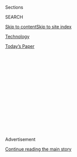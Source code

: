 <div id="app">

<div>

<div>

<div>

<div class="NYTAppHideMasthead css-1q2w90k e1suatyy0">

<div class="section css-ui9rw0 e1suatyy2">

<div class="css-eph4ug er09x8g0">

<div class="css-6n7j50">

</div>

<span class="css-1dv1kvn">Sections</span>

<div class="css-10488qs">

<span class="css-1dv1kvn">SEARCH</span>

</div>

[Skip to content](#site-content)[Skip to site
index](#site-index)

</div>

<div id="masthead-section-label" class="css-1wr3we4 eaxe0e00">

[Technology](https://www.nytimes3xbfgragh.onion/section/technology)

</div>

<div class="css-10698na e1huz5gh0">

</div>

</div>

<div id="masthead-bar-one" class="section hasLinks css-15hmgas e1csuq9d3">

<div class="css-uqyvli e1csuq9d0">

</div>

<div class="css-1uqjmks e1csuq9d1">

</div>

<div class="css-9e9ivx">

[](https://myaccount.nytimes3xbfgragh.onion/auth/login?response_type=cookie&client_id=vi)

</div>

<div class="css-1bvtpon e1csuq9d2">

[Today’s
Paper](https://www.nytimes3xbfgragh.onion/section/todayspaper)

</div>

</div>

</div>

</div>

<div data-aria-hidden="false">

<div id="site-content" data-role="main">

<div>

<div class="css-1aor85t" style="opacity:0.000000001;z-index:-1;visibility:hidden">

<div class="css-1hqnpie">

<div class="css-epjblv">

<span class="css-17xtcya">[Technology](/section/technology)</span><span class="css-x15j1o">|</span><span class="css-fwqvlz">Amazon,
Apple, Facebook and Google Prepare for Their ‘Big Tobacco
Moment’</span>

</div>

<div class="css-k008qs">

<div class="css-1iwv8en">

<span class="css-18z7m18"></span>

<div>

</div>

</div>

<span class="css-1n6z4y">https://nyti.ms/3f7lchW</span>

<div class="css-1705lsu">

<div class="css-4xjgmj">

<div class="css-4skfbu" data-role="toolbar" data-aria-label="Social Media Share buttons, Save button, and Comments Panel with current comment count" data-testid="share-tools">

  - 
  - 
  - 
  - 
    
    <div class="css-6n7j50">
    
    </div>

  - 
  - 

</div>

</div>

</div>

</div>

</div>

</div>

<div class="css-13pd83m">

</div>

<div id="top-wrapper" class="css-1sy8kpn">

<div id="top-slug" class="css-l9onyx">

Advertisement

</div>

[Continue reading the main
story](#after-top)

<div class="ad top-wrapper" style="text-align:center;height:100%;display:block;min-height:250px">

<div id="top" class="place-ad" data-position="top" data-size-key="top">

</div>

</div>

<div id="after-top">

</div>

</div>

<div>

<div id="sponsor-wrapper" class="css-1hyfx7x">

<div id="sponsor-slug" class="css-19vbshk">

Supported by

</div>

[Continue reading the main
story](#after-sponsor)

<div id="sponsor" class="ad sponsor-wrapper" style="text-align:center;height:100%;display:block">

</div>

<div id="after-sponsor">

</div>

</div>

<div class="css-186x18t">

</div>

<div class="css-1vkm6nb ehdk2mb0">

# Amazon, Apple, Facebook and Google Prepare for Their ‘Big Tobacco Moment’

</div>

The tech C.E.O.s will appear together at a congressional hearing on
Wednesday to argue that their companies do not stifle competition.

<div class="css-79elbk" data-testid="photoviewer-wrapper">

<div class="css-z3e15g" data-testid="photoviewer-wrapper-hidden">

</div>

<div class="css-1a48zt4 ehw59r15" data-testid="photoviewer-children">

![<span class="css-16f3y1r e13ogyst0" data-aria-hidden="true">Clockwise
from top left: Sundar Pichai of Google, Jeff Bezos of Amazon, Tim Cook
of Apple and Mark Zuckerberg of
Facebook.</span><span class="css-cnj6d5 e1z0qqy90" itemprop="copyrightHolder"><span class="css-1ly73wi e1tej78p0">Credit...</span><span><span>Clockwise
from top left: Erik Tanner for The New York Times; Kyle Johnson for The
New York Times; Jim Wilson/The New York Times; Jessica Chou for The New
York
Times</span></span></span>](https://static01.graylady3jvrrxbe.onion/images/2020/07/24/business/24TECHCEOS-GRID/24TECHCEOS-GRID-articleLarge.jpg?quality=75&auto=webp&disable=upscale)

</div>

</div>

<div class="css-18e8msd">

<div class="css-vp77d3 epjyd6m0">

<div class="css-1baulvz">

By [<span class="css-1baulvz" itemprop="name">Cecilia
Kang</span>](https://www.nytimes3xbfgragh.onion/by/cecilia-kang),
[<span class="css-1baulvz" itemprop="name">Jack
Nicas</span>](https://www.nytimes3xbfgragh.onion/by/jack-nicas) and
[<span class="css-1baulvz last-byline" itemprop="name">David
McCabe</span>](https://www.nytimes3xbfgragh.onion/by/david-mccabe)

</div>

</div>

  - 
    
    <div class="css-ld3wwf e16638kd2">
    
    Published July 28, 2020Updated July 29,
    2020
    
    </div>

  - 
    
    <div class="css-4xjgmj">
    
    <div class="css-pvvomx" data-role="toolbar" data-aria-label="Social Media Share buttons, Save button, and Comments Panel with current comment count" data-testid="share-tools">
    
      - 
      - 
      - 
      - 
        
        <div class="css-6n7j50">
        
        </div>
    
      - 
      - 
    
    </div>
    
    </div>

</div>

</div>

<div class="section meteredContent css-1r7ky0e" name="articleBody" itemprop="articleBody">

<div class="css-1fanzo5 StoryBodyCompanionColumn">

<div class="css-53u6y8">

WASHINGTON — After lawmakers collected hundreds of hours of interviews
and obtained more than 1.3 million documents about Amazon, Apple,
Facebook and Google, their chief executives will testify before Congress
on Wednesday to defend their powerful businesses from the hammer of
government.

</div>

</div>

<div>

</div>

<div class="css-1fanzo5 StoryBodyCompanionColumn">

<div class="css-53u6y8">

The captains of the New Gilded Age — [Jeff Bezos of
Amazon](https://www.nytimes3xbfgragh.onion/2020/07/27/business/jeff-bezos-amazon-congress.html),
Tim Cook of Apple, Mark Zuckerberg of Facebook and Sundar Pichai of
Google — will appear together before Congress for the first time to
justify their business practices. Members of the House judiciary’s
antitrust subcommittee [have investigated the internet
giants](https://www.nytimes3xbfgragh.onion/2019/06/11/technology/antitrust-hearing.html)
for more than a year on accusations that they stifled rivals and harmed
consumers.

The hearing is the government’s most aggressive show against tech power
since the [pursuit to break up
Microsoft](https://www.nytimes3xbfgragh.onion/2000/04/04/business/us-vs-microsoft-overview-us-judge-says-microsoft-violated-antitrust-laws-with.html)
two decades ago. It is set to be a bizarre spectacle, with four men who
run companies worth a total of around $4.85 trillion — and who include
two of the world’s richest individuals — primed to argue that their
businesses are not really that powerful after all.

</div>

</div>

<div class="css-1fanzo5 StoryBodyCompanionColumn">

<div class="css-53u6y8">

And it will be a first in another way: Mr. Zuckerberg, Mr. Pichai, Mr.
Bezos and Mr. Cook will all be testifying via videoconference, rather
than rising side-by-side for a swearing-in at a witness table in
Washington. Perhaps appropriately, their reckoning will be broadcast
online.

“It has the feeling of tech’s Big Tobacco moment,” said Gigi Sohn, a
former senior adviser at the Federal Communications Commission and a
fellow at Georgetown University’s law school, referring to the [1994
congressional
appearance](https://www.nytimes3xbfgragh.onion/1994/04/15/us/tobacco-chiefs-say-cigarettes-aren-t-addictive.html)
of top executives of the seven largest American tobacco companies, who
said they did not believe that cigarettes were addictive.

The hearing, which caps a 13-month investigation by the House
subcommittee, will be closely watched for clues that could advance other
antitrust cases against the companies. The Federal Trade Commission, for
one, [is preparing to
depose](https://www.nytimes3xbfgragh.onion/2020/07/17/technology/ftc-facebook-investigation.html)
Mr. Zuckerberg and other Facebook executives in its 13-month probe of
the social network. The Justice Department may soon unveil a case
against Google. And an investigation into Apple by state attorneys
general also appears to be advancing.

As a result, preparations for the hearing have been frenetic — even with
the event postponed by a few days this week to accommodate the
commemoration of Representative John Lewis — as tech lobbyists jockeyed
behind the scenes to influence the types of questions that lawmakers
might ask.

At the hearing, which starts at noon on Wednesday, the 15 members of the
antitrust subcommittee will have five minutes for each question.
Representative David Cicilline, Democrat of Rhode Island and the
chairman of the subcommittee, will control the number of rounds of
questioning, potentially stretching questioning into the evening.

</div>

</div>

<div class="css-1fanzo5 StoryBodyCompanionColumn">

<div class="css-53u6y8">

The length of the hearing may also be prolonged since the antitrust
issues facing Apple, Facebook, [Google and
Amazon](https://www.nytimes3xbfgragh.onion/2019/06/02/business/google-antitrust-investigation.html)
are complex and vastly different.

Amazon is accused of abusing its role as both a retailer and a platform
hosting third-party sellers on its marketplace. Apple has been accused
of unfairly using its clout over its App Store to block rivals and to
force apps to pay high commissions. Rivals have said Facebook has a
monopoly in social networking. Alphabet, the parent company of Google,
is dealing with multiple antitrust allegations because of Google’s
dominance in online advertising, search and smartphone software.

Democrats may also veer off the topic of antitrust and bring up concerns
about misinformation on social media. Some Republicans are expected to
sidetrack discussion with their concerns of liberal bias at the Silicon
Valley companies and accusations that conservative voices are censored.

“There was an attitude these were great American companies that created
jobs and that we should have a hands-off approach and let them
flourish,” Mr. Cicilline said in an interview. “But there are a lot of
serious issues we have uncovered over the course of the investigation
that weren’t apparent when we first began investigating.”

Facebook, Amazon, Google and Apple declined to comment.

For the chief executives, the hearing will be a test of how they perform
under fire. Mr. Bezos, 56, has [not previously testified to
Congress](https://www.nytimes3xbfgragh.onion/2020/07/27/business/jeff-bezos-amazon-congress.html?action=click&module=News&pgtype=Homepage),
while Mr. Cook, 59, and Mr. Pichai, 48, have both testified once before.
Mr. Zuckerberg, 36, the youngest of the group, has the distinction of
being the veteran: He has answered questions at three congressional
hearings in the past two years as Facebook has dealt with issues such as
election interference and privacy violations.

But none are taking any chances for the event to go awry. Mr.
Zuckerberg, who had been at his 750-acre estate on the Hawaiian island
of Kauai, has been preparing for his testimony with the law firm
WilmerHale, according to people with knowledge of the matter. And a
small team is working with Mr. Bezos for his testimony in Seattle, said
people with knowledge of the matter.

For weeks, the tech giants have also waged a lobbying battle to soften
any blows. All four chief executives planned to call lawmakers on the
House subcommittee in the days before the hearing, said three people
with knowledge of the preparations who were not authorized to speak
publicly.

</div>

</div>

<div class="css-1fanzo5 StoryBodyCompanionColumn">

<div class="css-53u6y8">

Apple and Amazon also recently released studies to rebut claims of
market dominance and anticompetitive practices. Last week, Apple
publicized a study by a consulting firm called Analysis Group showing
that the 30 percent commission it charges many apps for the right to
appear on iPhones is close to what other platforms charge for
distribution. The study left out that Apple helped popularize that 30
percent standard across the industry.

Amazon-funded economic consultants have in recent months argued that the
e-commerce company’s business model, which is not grounded in selling
ads like Google and Facebook, makes it less likely to violate antitrust
laws. Last week, Amazon also released [a report on small
business](https://blog.aboutamazon.com/small-business/small-business-success-in-challenging-times),
saying sales by third-party sellers grew 26 percent in the past year,
outpacing Amazon’s own sales directly to consumers.

Google has said that the search and advertising tech markets that it
dominates are changing fast. More than half of all searches for products
on the internet originate on Amazon, Google’s lobbyists have said.

And Facebook’s Washington staff has pointed to competition from China,
particularly from the popular video app
[TikTok](https://www.nytimes3xbfgragh.onion/2020/07/26/technology/tiktok-china-ban-model.html),
as evidence that competition in social media abounds. The Chinese-owned
app is in the cross hairs of the Trump administration, which has
[threatened to ban
it](https://www.nytimes3xbfgragh.onion/2020/07/26/technology/tiktok-china-ban-model.html)
for national security reasons.

Big Tech’s rivals have also jockeyed to have their gripes brought up at
the hearing, even if for just a few minutes. The House subcommittee has
been flooded with proposed questions, documents and letters from the
companies’ competitors, according to congressional staff and rivals.

Spotify, for instance, submitted questions about Apple’s dominance of
the App Store. GreatFire, a China-based group, sent a letter with nine
questions for Mr. Cook about Apple’s censorship of certain apps in
China. Blix, a company whose email app competes with Apple and that is
suing Apple in federal court for patent infringement, sent five
questions to the subcommittee, including one on why[Apple ranked its own
apps ahead of rivals’
offerings](https://www.nytimes3xbfgragh.onion/interactive/2019/09/09/technology/apple-app-store-competition.html)
in its App Store.

This month, David Heinemeier Hansson, the co-founder of Basecamp, a
project-management tool, said he also briefed lawmakers on[a recent
public spat with
Apple](https://www.nytimes3xbfgragh.onion/2020/06/19/opinion/apple-app-store-hey.html).
Apple had denied Basecamp’s new email app from appearing in the App
Store because it charged customers outside of Apple’s payment system.
After Mr. Heinemeier Hansson complained publicly, Apple permitted the
app with some minor changes.

</div>

</div>

<div class="css-1fanzo5 StoryBodyCompanionColumn">

<div class="css-53u6y8">

The subcommittee’s members, who have already held five hearings about
the tech giants, were informed and thoughtful during his briefing, Mr.
Heinemeier Hansson said.

“Clearly there’s already a great resonance,” he said.

Even if the hearing results in more theater than substance, some said
the greatest risk to the tech companies was increasing momentum toward
regulations.

“The C.E.O.s don’t want to be testifying. Even having this collective
hearing creates a sense of quasi-guilt just because of who else has
gotten called in like this — Big Pharma, Big Tobacco, Big Banks,” said
Paul Gallant, a tech policy analyst at the investment firm Cowen.
“That’s not a crowd they want to be associated with.”

Cecilia Kang reported from Washington, Jack Nicas from Chicago and David
McCabe from Wellfleet, Mass. Daisuke Wakabayashi, Mike Isaac and Karen
Weise contributed reporting.

</div>

</div>

<div>

</div>

</div>

<div>

</div>

<div>

</div>

<div>

</div>

<div>

<div id="bottom-wrapper" class="css-1ede5it">

<div id="bottom-slug" class="css-l9onyx">

Advertisement

</div>

[Continue reading the main
story](#after-bottom)

<div id="bottom" class="ad bottom-wrapper" style="text-align:center;height:100%;display:block;min-height:90px">

</div>

<div id="after-bottom">

</div>

</div>

</div>

</div>

</div>

## Site Index

<div>

</div>

## Site Information Navigation

  - [© <span>2020</span> <span>The New York Times
    Company</span>](https://help.nytimes3xbfgragh.onion/hc/en-us/articles/115014792127-Copyright-notice)

<!-- end list -->

  - [NYTCo](https://www.nytco.com/)
  - [Contact
    Us](https://help.nytimes3xbfgragh.onion/hc/en-us/articles/115015385887-Contact-Us)
  - [Work with us](https://www.nytco.com/careers/)
  - [Advertise](https://nytmediakit.com/)
  - [T Brand Studio](http://www.tbrandstudio.com/)
  - [Your Ad
    Choices](https://www.nytimes3xbfgragh.onion/privacy/cookie-policy#how-do-i-manage-trackers)
  - [Privacy](https://www.nytimes3xbfgragh.onion/privacy)
  - [Terms of
    Service](https://help.nytimes3xbfgragh.onion/hc/en-us/articles/115014893428-Terms-of-service)
  - [Terms of
    Sale](https://help.nytimes3xbfgragh.onion/hc/en-us/articles/115014893968-Terms-of-sale)
  - [Site
    Map](https://spiderbites.nytimes3xbfgragh.onion)
  - [Help](https://help.nytimes3xbfgragh.onion/hc/en-us)
  - [Subscriptions](https://www.nytimes3xbfgragh.onion/subscription?campaignId=37WXW)

</div>

</div>

</div>

</div>
